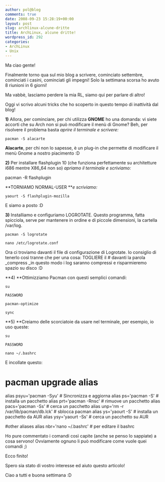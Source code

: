 ```yaml
---
author: pol@blog
comments: true
date: 2008-09-23 15:28:19+00:00
layout: post
slug: archlinux-alcune-dritte
title: ArchLinux, alcune dritte!
wordpress_id: 292
categories:
- ArchLinux
- Unix
---
```


Ma ciao gente!

Finalmente torno qua sul mio blog a scrivere, cominciato settembre, cominciati i casini, cominciati gli impegni! Solo la settimana scorsa ho avuto 8 riunioni in 6 giorni!

Ma vabbè, lasciamo perdere la mia RL, siamo qui per parlare di altro!

Oggi vi scrivo alcuni tricks che ho scoperto in questo tempo di inattività dal blog!

**1)** Allora, per cominciare, per chi utilizza **GNOME** ho una domanda: vi siete accorti che su Arch non si può modificare il menù di Gnome? Beh, per risolvere il problema basta _aprire il terminale e scrivere:_


`pacman -S alacarte`



**Alacarte**, per chi non lo sapesse, è un plug-in che permette di modificare il menù Gnome a nostro piacimento :D

**2)** Per installare flashplugin 10 (che funziona perfettamente su architetture i686 mentre X86_64 non so) _apriamo il terminale e scriviamo:_


pacman -R flashplugin



**TORNIAMO NORMAL-USER **_e scriviamo:_


`yaourt -S flashplugin-mozilla`



E siamo a posto :D

**3)** Installiamo e configuriamo LOGROTATE. Questo programma, fatta spicciola, serve per mantenere in ordine e di piccole dimensioni, la cartella /var/log.


`pacman -S logrotate`




`nano /etc/logrotate.conf`



Ora ci troviamo davanti il file di configurazione di Logrotate. Io consiglio di tenerlo così tranne che per una cosa: TOGLIERE il # davanti la parola _compress _in questo modo i log saranno compressi e risparmieremo spazio su disco :D

**4) **Ottimizziamo Pacman con questi semplici comandi:


`su`




`PASSWORD`




`pacman-optimize`




`sync`



**5) **Creiamo delle scorciatoie da usare nel terminale, per esempio, io uso queste:


`su`




`PASSWORD`




`nano ~/.bashrc`



E incollate questo:


# pacman upgrade alias
alias psyu='pacman -Syu'                # Sincronizza e aggiorna
alias ps='pacman -S'            # installa un pacchetto
alias prt='pacman -Rnsc'        # rimuove un pacchetto
alias pacs='pacman -Ss'         # cerca un pacchetto
alias unp='rm -r /var/lib/pacman/db.lck'    # sblocca pacman
alias ys='yaourt -S'                            # installa un pacchetto da AUR
alias ysy='yaourt -Ss'                         # cerca un pacchetto su AUR



#other aliases
alias nbr='nano ~/.bashrc'  # per editare il bashrc

Ho pure commentato i comandi così capite (anche se penso lo sappiate) a cosa servono! Ovviamente ognuno li può modificare come vuole quei comandi ;)

Ecco finito!

Spero sia stato di vostro interesse ed aiuto questo articolo!

Ciao a tutti e buona settimana :D
